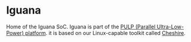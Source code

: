 # Iguana

Home of the Iguana SoC.
Iguana is part of the [PULP (Parallel Ultra-Low-Power) platform](https://pulp-platform.org/).
it is based on our Linux-capable toolkit called [Cheshire](https://github.com/pulp-platform/cheshire).
